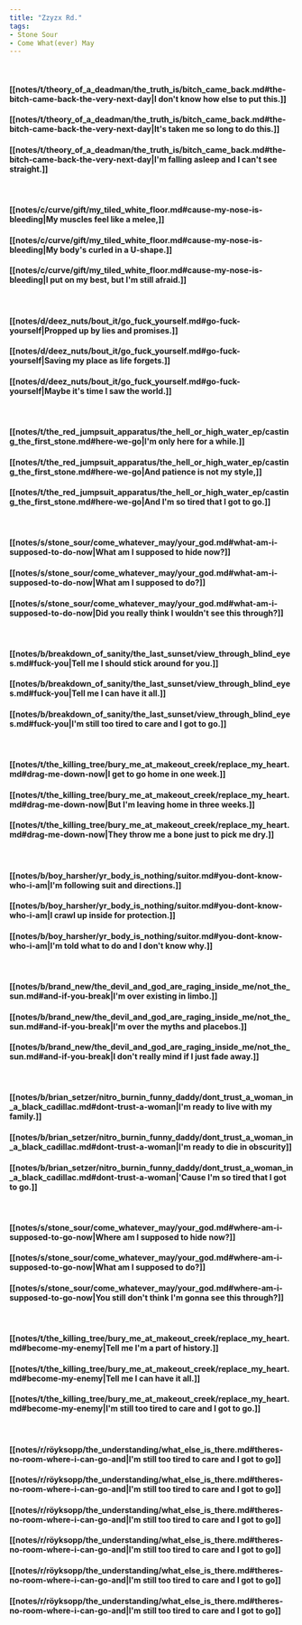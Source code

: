 ```yaml
---
title: "Zzyzx Rd."
tags:
- Stone Sour
- Come What(ever) May
---
```

&nbsp;
#### [[notes/t/theory_of_a_deadman/the_truth_is/bitch_came_back.md#the-bitch-came-back-the-very-next-day|I don't know how else to put this.]]
#### [[notes/t/theory_of_a_deadman/the_truth_is/bitch_came_back.md#the-bitch-came-back-the-very-next-day|It's taken me so long to do this.]]
#### [[notes/t/theory_of_a_deadman/the_truth_is/bitch_came_back.md#the-bitch-came-back-the-very-next-day|I'm falling asleep and I can't see straight.]]
&nbsp;
#### [[notes/c/curve/gift/my_tiled_white_floor.md#cause-my-nose-is-bleeding|My muscles feel like a melee,]]
#### [[notes/c/curve/gift/my_tiled_white_floor.md#cause-my-nose-is-bleeding|My body's curled in a U-shape.]]
#### [[notes/c/curve/gift/my_tiled_white_floor.md#cause-my-nose-is-bleeding|I put on my best, but I'm still afraid.]]
&nbsp;
#### [[notes/d/deez_nuts/bout_it/go_fuck_yourself.md#go-fuck-yourself|Propped up by lies and promises.]]
#### [[notes/d/deez_nuts/bout_it/go_fuck_yourself.md#go-fuck-yourself|Saving my place as life forgets.]]
#### [[notes/d/deez_nuts/bout_it/go_fuck_yourself.md#go-fuck-yourself|Maybe it's time I saw the world.]]
&nbsp;
#### [[notes/t/the_red_jumpsuit_apparatus/the_hell_or_high_water_ep/casting_the_first_stone.md#here-we-go|I'm only here for a while.]]
#### [[notes/t/the_red_jumpsuit_apparatus/the_hell_or_high_water_ep/casting_the_first_stone.md#here-we-go|And patience is not my style,]]
#### [[notes/t/the_red_jumpsuit_apparatus/the_hell_or_high_water_ep/casting_the_first_stone.md#here-we-go|And I'm so tired that I got to go.]]
&nbsp;
#### [[notes/s/stone_sour/come_whatever_may/your_god.md#what-am-i-supposed-to-do-now|What am I supposed to hide now?]]
#### [[notes/s/stone_sour/come_whatever_may/your_god.md#what-am-i-supposed-to-do-now|What am I supposed to do?]]
#### [[notes/s/stone_sour/come_whatever_may/your_god.md#what-am-i-supposed-to-do-now|Did you really think I wouldn't see this through?]]
&nbsp;
#### [[notes/b/breakdown_of_sanity/the_last_sunset/view_through_blind_eyes.md#fuck-you|Tell me I should stick around for you.]]
#### [[notes/b/breakdown_of_sanity/the_last_sunset/view_through_blind_eyes.md#fuck-you|Tell me I can have it all.]]
#### [[notes/b/breakdown_of_sanity/the_last_sunset/view_through_blind_eyes.md#fuck-you|I'm still too tired to care and I got to go.]]
&nbsp;
#### [[notes/t/the_killing_tree/bury_me_at_makeout_creek/replace_my_heart.md#drag-me-down-now|I get to go home in one week.]]
#### [[notes/t/the_killing_tree/bury_me_at_makeout_creek/replace_my_heart.md#drag-me-down-now|But I'm leaving home in three weeks.]]
#### [[notes/t/the_killing_tree/bury_me_at_makeout_creek/replace_my_heart.md#drag-me-down-now|They throw me a bone just to pick me dry.]]
&nbsp;
#### [[notes/b/boy_harsher/yr_body_is_nothing/suitor.md#you-dont-know-who-i-am|I'm following suit and directions.]]
#### [[notes/b/boy_harsher/yr_body_is_nothing/suitor.md#you-dont-know-who-i-am|I crawl up inside for protection.]]
#### [[notes/b/boy_harsher/yr_body_is_nothing/suitor.md#you-dont-know-who-i-am|I'm told what to do and I don't know why.]]
&nbsp;
#### [[notes/b/brand_new/the_devil_and_god_are_raging_inside_me/not_the_sun.md#and-if-you-break|I'm over existing in limbo.]]
#### [[notes/b/brand_new/the_devil_and_god_are_raging_inside_me/not_the_sun.md#and-if-you-break|I'm over the myths and placebos.]]
#### [[notes/b/brand_new/the_devil_and_god_are_raging_inside_me/not_the_sun.md#and-if-you-break|I don't really mind if I just fade away.]]
&nbsp;
#### [[notes/b/brian_setzer/nitro_burnin_funny_daddy/dont_trust_a_woman_in_a_black_cadillac.md#dont-trust-a-woman|I'm ready to live with my family.]]
#### [[notes/b/brian_setzer/nitro_burnin_funny_daddy/dont_trust_a_woman_in_a_black_cadillac.md#dont-trust-a-woman|I'm ready to die in obscurity]]
#### [[notes/b/brian_setzer/nitro_burnin_funny_daddy/dont_trust_a_woman_in_a_black_cadillac.md#dont-trust-a-woman|'Cause I'm so tired that I got to go.]]
&nbsp;
#### [[notes/s/stone_sour/come_whatever_may/your_god.md#where-am-i-supposed-to-go-now|Where am I supposed to hide now?]]
#### [[notes/s/stone_sour/come_whatever_may/your_god.md#where-am-i-supposed-to-go-now|What am I supposed to do?]]
#### [[notes/s/stone_sour/come_whatever_may/your_god.md#where-am-i-supposed-to-go-now|You still don't think I'm gonna see this through?]]
&nbsp;
#### [[notes/t/the_killing_tree/bury_me_at_makeout_creek/replace_my_heart.md#become-my-enemy|Tell me I'm a part of history.]]
#### [[notes/t/the_killing_tree/bury_me_at_makeout_creek/replace_my_heart.md#become-my-enemy|Tell me I can have it all.]]
#### [[notes/t/the_killing_tree/bury_me_at_makeout_creek/replace_my_heart.md#become-my-enemy|I'm still too tired to care and I got to go.]]
&nbsp;
#### [[notes/r/röyksopp/the_understanding/what_else_is_there.md#theres-no-room-where-i-can-go-and|I'm still too tired to care and I got to go]]
#### [[notes/r/röyksopp/the_understanding/what_else_is_there.md#theres-no-room-where-i-can-go-and|I'm still too tired to care and I got to go]]
#### [[notes/r/röyksopp/the_understanding/what_else_is_there.md#theres-no-room-where-i-can-go-and|I'm still too tired to care and I got to go]]
#### [[notes/r/röyksopp/the_understanding/what_else_is_there.md#theres-no-room-where-i-can-go-and|I'm still too tired to care and I got to go]]
#### [[notes/r/röyksopp/the_understanding/what_else_is_there.md#theres-no-room-where-i-can-go-and|I'm still too tired to care and I got to go]]
#### [[notes/r/röyksopp/the_understanding/what_else_is_there.md#theres-no-room-where-i-can-go-and|I'm still too tired to care and I got to go]]
